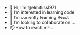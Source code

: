 - 👋 Hi, I’m @elmitliss1971
- 👀 I’m interested in learning code
- 🌱 I’m currently learning React
- 💞️ I’m looking to collaborate on ...
- 📫 How to reach me ...

<!---
elmitliss1971/elmitliss1971 is a ✨ special ✨ repository because its `README.md` (this file) appears on your GitHub profile.
You can click the Preview link to take a look at your changes.
--->
